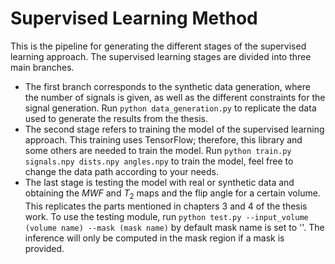 # Supervised Learning Method

This is the pipeline for generating the different stages of the supervised learning approach. The supervised learning stages are divided into three main branches.
* The first branch corresponds to the synthetic data generation, where the number of signals is given, as well as the different constraints for the signal generation. Run ``` python data_generation.py ``` to replicate the data used to generate the results from the thesis.
* The second stage refers to training the model of the supervised learning approach. This training uses TensorFlow; therefore, this library and some others are needed to train the model. Run ``` python train.py signals.npy dists.npy angles.npy ``` to train the model, feel free to change the data path according to your needs.
* The last stage is testing the model with real or synthetic data and obtaining the $MWF$ and $T_{2}$ maps and the flip angle for a certain volume. This replicates the parts mentioned in chapters 3 and 4 of the thesis work. To use the testing module, run ``` python test.py --input_volume (volume name) --mask (mask name) ``` by default mask name is set to ''. The inference will only be computed in the mask region if a mask is provided.
